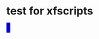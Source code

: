 # test for xfscripts

 <div> 
    <object type="text/html" data="http://validator.w3.org/" width="800px" height="600px" style="overflow:auto;border:5px ridge blue">
    </object>
 </div>
